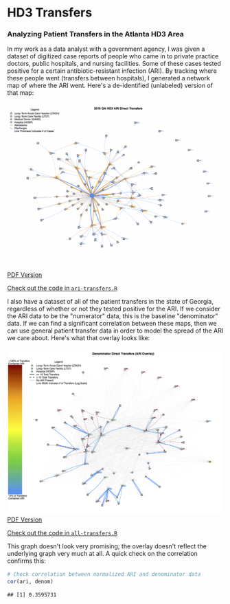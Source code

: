 HD3 Transfers
================

### Analyzing Patient Transfers in the Atlanta HD3 Area

In my work as a data analyst with a government agency, I was given a dataset of digitized case reports of people who came in to private practice doctors, public hospitals, and nursing facilities. Some of these cases tested positive for a certain antibiotic-resistant infection (ARI). By tracking where these people went (transfers between hospitals), I generated a network map of where the ARI went. Here's a de-identified (unlabeled) version of that map:

![Antibiotic-Resistant Transfers](Visuals/ARI%20Network.gif) [PDF Version](Visuals/ARI%20Network.pdf)

[Check out the code in `ari-transfers.R`](ari-transfers.R)

I also have a dataset of all of the patient transfers in the state of Georgia, regardless of whether or not they tested positive for the ARI. If we consider the ARI data to be the "numerator" data, this is the baseline "denominator" data. If we can find a significant correlation between these maps, then we can use general patient transfer data in order to model the spread of the ARI we care about. Here's what that overlay looks like:

![ARI Overlaid on Denominator Data](Visuals/Denominator%20Network%20(ARI%20Overlay).png) [PDF Version](Visuals/Denominator%20Network%20(ARI%20Overlay).pdf)

[Check out the code in `all-transfers.R`](all-transfers.R)

This graph doesn't look very promising; the overlay doesn't reflect the underlying graph very much at all. A quick check on the correlation confirms this:

``` r
# Check correlation between normalized ARI and denominator data
cor(ari, denom)
```

    ## [1] 0.3595731
